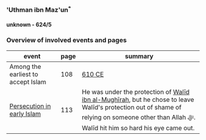 ### 'Uthman ibn Maz'unؓ
#### unknown - 624/5

### Overview of involved events and pages

event | page | summary
-|-|-
Among the earliest to accept Islam | 108 | [610 CE](../events/0610_Dawn_of_prophethood)
[Persecution in early Islam](0613_open) | 113 | He was under the protection of [Walīd ibn al-Mughīrah](0570_Walid), but he chose to leave Walīd's protection out of shame of relying on someone other than Allah ﷻ. Walīd hit him so hard his eye came out.
